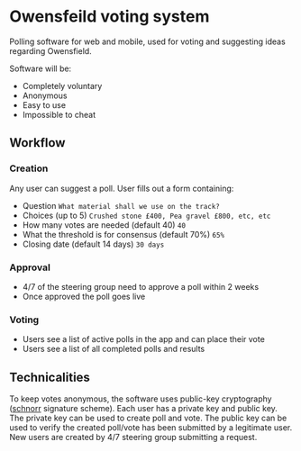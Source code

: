 # Owensfeild voting system

Polling software for web and mobile, used for voting and suggesting ideas regarding Owensfield.

Software will be:

- Completely voluntary
- Anonymous
- Easy to use
- Impossible to cheat

## Workflow

### Creation

Any user can suggest a poll. User fills out a form containing:

- Question `What material shall we use on the track?`
- Choices (up to 5) `Crushed stone £400, Pea gravel £800, etc, etc`
- How many votes are needed (default 40) `40`
- What the threshold is for consensus (default 70%) `65%`
- Closing date (default 14 days) `30 days`

### Approval

- 4/7 of the steering group need to approve a poll within 2 weeks
- Once approved the poll goes live

### Voting

- Users see a list of active polls in the app and can place their vote
- Users see a list of all completed polls and results

## Technicalities

To keep votes anonymous, the software uses public-key cryptography (<a href="https://en.wikipedia.org/wiki/Schnorr_signature">schnorr</a> signature scheme). Each user has a private key and public key. The private key can be used to create poll and vote. The public key can be used to verify the created poll/vote has been submitted by a legitimate user. New users are created by 4/7 steering group submitting a request.
